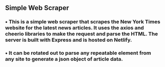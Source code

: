 ## Simple Web Scraper
### • This is a simple web scraper that scrapes the New York Times website for the latest news articles. It uses the axios and cheerio libraries to make the request and parse the HTML. The server is built with Express and is hosted on Netlify. 
### • It can be rotated out to parse any repeatable element from any site to generate a json object of article data. 